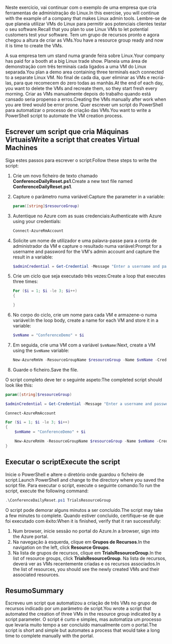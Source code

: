 <span data-ttu-id="e9e31-101">Neste exercício, vai continuar com o exemplo de uma empresa que cria ferramentas de administração do Linux.</span><span class="sxs-lookup"><span data-stu-id="e9e31-101">In this exercise, you will continue with the example of a company that makes Linux admin tools.</span></span> <span data-ttu-id="e9e31-102">Lembre-se de que planeia utilizar VMs do Linux para permitir aos potenciais clientes testar o seu software.</span><span class="sxs-lookup"><span data-stu-id="e9e31-102">Recall that you plan to use Linux VMs to let potential customers test your software.</span></span> <span data-ttu-id="e9e31-103">Tem um grupo de recursos pronto e agora chegou a altura de criar as VMs.</span><span class="sxs-lookup"><span data-stu-id="e9e31-103">You have a resource group ready and now it is time to create the VMs.</span></span>

<span data-ttu-id="e9e31-104">A sua empresa tem um stand numa grande feira sobre Linux.</span><span class="sxs-lookup"><span data-stu-id="e9e31-104">Your company has paid for a booth at a big Linux trade show.</span></span> <span data-ttu-id="e9e31-105">Planeia uma área de demonstração com três terminais cada ligados a uma VM do Linux separada.</span><span class="sxs-lookup"><span data-stu-id="e9e31-105">You plan a demo area containing three terminals each connected to a separate Linux VM.</span></span> <span data-ttu-id="e9e31-106">No final de cada dia, quer eliminar as VMs e recriá-las, para que recomecem do zero todas as manhãs.</span><span class="sxs-lookup"><span data-stu-id="e9e31-106">At the end of each day, you want to delete the VMs and recreate them, so they start fresh every morning.</span></span> <span data-ttu-id="e9e31-107">Criar as VMs manualmente depois do trabalho quando está cansado seria propenso a erros.</span><span class="sxs-lookup"><span data-stu-id="e9e31-107">Creating the VMs manually after work when you are tired would be error prone.</span></span> <span data-ttu-id="e9e31-108">Quer escrever um script do PowerShell para automatizar o processo de criação das VMs.</span><span class="sxs-lookup"><span data-stu-id="e9e31-108">You want to write a PowerShell script to automate the VM creation process.</span></span>

## <a name="write-a-script-that-creates-virtual-machines"></a><span data-ttu-id="e9e31-109">Escrever um script que cria Máquinas Virtuais</span><span class="sxs-lookup"><span data-stu-id="e9e31-109">Write a script that creates Virtual Machines</span></span>

<span data-ttu-id="e9e31-110">Siga estes passos para escrever o script:</span><span class="sxs-lookup"><span data-stu-id="e9e31-110">Follow these steps to write the script:</span></span>

1. <span data-ttu-id="e9e31-111">Crie um novo ficheiro de texto chamado **ConferenceDailyReset.ps1**.</span><span class="sxs-lookup"><span data-stu-id="e9e31-111">Create a new text file named **ConferenceDailyReset.ps1**.</span></span>

2. <span data-ttu-id="e9e31-112">Capture o parâmetro numa variável:</span><span class="sxs-lookup"><span data-stu-id="e9e31-112">Capture the parameter in a variable:</span></span>

    ```powershell
    param([string]$resourceGroup)
    ```

3. <span data-ttu-id="e9e31-113">Autentique no Azure com as suas credenciais:</span><span class="sxs-lookup"><span data-stu-id="e9e31-113">Authenticate with Azure using your credentials:</span></span>

    ```powershell
    Connect-AzureRmAccount
    ```

4. <span data-ttu-id="e9e31-114">Solicite um nome de utilizador e uma palavra-passe para a conta de administrador da VM e capture o resultado numa variável:</span><span class="sxs-lookup"><span data-stu-id="e9e31-114">Prompt for a username and password for the VM's admin account and capture the result in a variable:</span></span>

    ```powershell
    $adminCredential = Get-Credential -Message "Enter a username and password for the VM administrator."
    ```

5. <span data-ttu-id="e9e31-115">Crie um ciclo que seja executado três vezes:</span><span class="sxs-lookup"><span data-stu-id="e9e31-115">Create a loop that executes three times:</span></span>

    ```powershell
    For ($i = 1; $i -le 3; $i++) 
    {

    }
    ```

6. <span data-ttu-id="e9e31-116">No corpo do ciclo, crie um nome para cada VM e armazene-o numa variável:</span><span class="sxs-lookup"><span data-stu-id="e9e31-116">In the loop body, create a name for each VM and store it in a variable:</span></span>

    ```powershell
    $vmName = "ConferenceDemo" + $i
    ```

7. <span data-ttu-id="e9e31-117">Em seguida, crie uma VM com a variável `$vmName`:</span><span class="sxs-lookup"><span data-stu-id="e9e31-117">Next, create a VM using the `$vmName` variable:</span></span>

   ```powershell
   New-AzureRmVm -ResourceGroupName $resourceGroup -Name $vmName -Credential $adminCredential -Location "East US" -Image UbuntuLTS
   ```

8. <span data-ttu-id="e9e31-118">Guarde o ficheiro.</span><span class="sxs-lookup"><span data-stu-id="e9e31-118">Save the file.</span></span>

<span data-ttu-id="e9e31-119">O script completo deve ter o seguinte aspeto:</span><span class="sxs-lookup"><span data-stu-id="e9e31-119">The completed script should look like this:</span></span>

```powershell
param([string]$resourceGroup)

$adminCredential = Get-Credential -Message "Enter a username and password for the VM administrator."

Connect-AzureRmAccount

For ($i = 1; $i -le 3; $i++)
{
    $vmName = "ConferenceDemo" + $i

    New-AzureRmVm -ResourceGroupName $resourceGroup -Name $vmName -Credential $adminCredential -Location "East US" -Image UbuntuLTS
}
```

## <a name="execute-the-script"></a><span data-ttu-id="e9e31-120">Executar o script</span><span class="sxs-lookup"><span data-stu-id="e9e31-120">Execute the script</span></span>

<span data-ttu-id="e9e31-121">Inicie o PowerShell e altere o diretório onde guardou o ficheiro de script.</span><span class="sxs-lookup"><span data-stu-id="e9e31-121">Launch PowerShell and change to the directory where you saved the script file.</span></span> <span data-ttu-id="e9e31-122">Para executar o script, execute o seguinte comando:</span><span class="sxs-lookup"><span data-stu-id="e9e31-122">To run the script, execute the following command:</span></span>

```powershell
.\ConferenceDailyReset.ps1 TrialsResourceGroup
```

<span data-ttu-id="e9e31-123">O script pode demorar alguns minutos a ser concluído.</span><span class="sxs-lookup"><span data-stu-id="e9e31-123">The script may take a few minutes to complete.</span></span> <span data-ttu-id="e9e31-124">Quando estiver concluído, certifique-se de que foi executado com êxito:</span><span class="sxs-lookup"><span data-stu-id="e9e31-124">When it is finished, verify that it ran successfully:</span></span>

1. <span data-ttu-id="e9e31-125">Num browser, inicie sessão no portal do Azure.</span><span class="sxs-lookup"><span data-stu-id="e9e31-125">In a browser, sign into the Azure portal.</span></span>
2. <span data-ttu-id="e9e31-126">Na navegação à esquerda, clique em **Grupos de Recursos**.</span><span class="sxs-lookup"><span data-stu-id="e9e31-126">In the navigation on the left, click **Resource Groups**.</span></span>
3. <span data-ttu-id="e9e31-127">Na lista de grupos de recursos, clique em **TrialsResourceGroup**.</span><span class="sxs-lookup"><span data-stu-id="e9e31-127">In the list of resource groups, click **TrialsResourceGroup**.</span></span> <span data-ttu-id="e9e31-128">Na lista de recursos, deverá ver as VMs recentemente criadas e os recursos associados.</span><span class="sxs-lookup"><span data-stu-id="e9e31-128">In the list of resources, you should see the newly created VMs and their associated resources.</span></span>

## <a name="summary"></a><span data-ttu-id="e9e31-129">Resumo</span><span class="sxs-lookup"><span data-stu-id="e9e31-129">Summary</span></span>
<span data-ttu-id="e9e31-130">Escreveu um script que automatizou a criação de três VMs no grupo de recursos indicado por um parâmetro de script.</span><span class="sxs-lookup"><span data-stu-id="e9e31-130">You wrote a script that automated the creation of three VMs in the resource group indicated by a script parameter.</span></span> <span data-ttu-id="e9e31-131">O script é curto e simples, mas automatiza um processo que levaria muito tempo a ser concluído manualmente com o portal.</span><span class="sxs-lookup"><span data-stu-id="e9e31-131">The script is short and simple but automates a process that would take a long time to complete manually with the portal.</span></span>